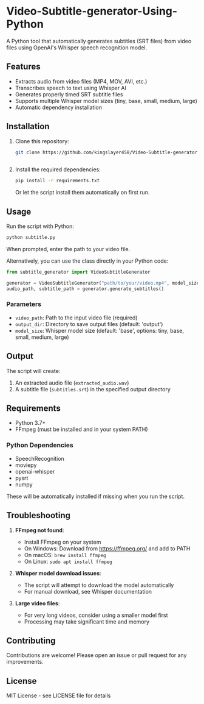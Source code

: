 # Video-Subtitle-generator-Using-Python

A Python tool that automatically generates subtitles (SRT files) from video files using OpenAI's Whisper speech recognition model.

## Features

- Extracts audio from video files (MP4, MOV, AVI, etc.)
- Transcribes speech to text using Whisper AI
- Generates properly timed SRT subtitle files
- Supports multiple Whisper model sizes (tiny, base, small, medium, large)
- Automatic dependency installation

## Installation

1. Clone this repository:
   ```bash
   git clone https://github.com/kingslayer458/Video-Subtitle-generator-Using-Python.git
  
   ```

2. Install the required dependencies:
   ```bash
   pip install -r requirements.txt
   ```

   Or let the script install them automatically on first run.

## Usage

Run the script with Python:
```bash
python subtitle.py
```

When prompted, enter the path to your video file.

Alternatively, you can use the class directly in your Python code:
```python
from subtitle_generator import VideoSubtitleGenerator

generator = VideoSubtitleGenerator("path/to/your/video.mp4", model_size="base")
audio_path, subtitle_path = generator.generate_subtitles()
```

### Parameters
- `video_path`: Path to the input video file (required)
- `output_dir`: Directory to save output files (default: 'output')
- `model_size`: Whisper model size (default: 'base', options: tiny, base, small, medium, large)

## Output

The script will create:
1. An extracted audio file (`extracted_audio.wav`)
2. A subtitle file (`subtitles.srt`) in the specified output directory

## Requirements

- Python 3.7+
- FFmpeg (must be installed and in your system PATH)

### Python Dependencies
- SpeechRecognition
- moviepy
- openai-whisper
- pysrt
- numpy

These will be automatically installed if missing when you run the script.

## Troubleshooting

1. **FFmpeg not found**:
   - Install FFmpeg on your system
   - On Windows: Download from https://ffmpeg.org/ and add to PATH
   - On macOS: `brew install ffmpeg`
   - On Linux: `sudo apt install ffmpeg`

2. **Whisper model download issues**:
   - The script will attempt to download the model automatically
   - For manual download, see Whisper documentation

3. **Large video files**:
   - For very long videos, consider using a smaller model first
   - Processing may take significant time and memory

## Contributing

Contributions are welcome! Please open an issue or pull request for any improvements.

## License

MIT License - see LICENSE file for details
